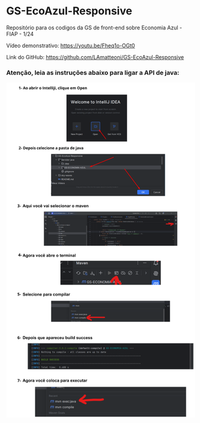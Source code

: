 # GS-EcoAzul-Responsive
Repositório para os codigos da GS de front-end sobre Economia Azul - FIAP - 1/24

Vídeo demonstrativo:
https://youtu.be/Fheq1o-OGt0

Link do GitHub:
https://github.com/LAmatteoni/GS-EcoAzul-Responsive


### Atenção, leia as instruções abaixo para ligar a API de java:
![alt](./sky-waves/public/assets/explicacao.png)